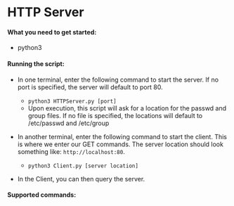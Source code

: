# HTTP Server

#### What you need to get started:
- python3

#### Running the script:
- In one terminal, enter the following command to start the server. If no port is specified, the server will default to port 80.
  - `python3 HTTPServer.py [port]`
  - Upon execution, this script will ask for a location for the passwd and group files. If no file is specified, the locations will default to /etc/passwd and /etc/group
  
- In another terminal, enter the following command to start the client. This is where we enter our GET commands. The server location should look something like: `http://localhost:80`.
  - `python3 Client.py [server location]`
  
- In the Client, you can then query the server.

#### Supported commands:
